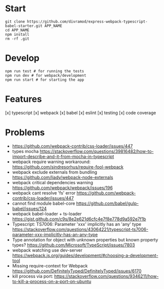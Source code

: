 # Start

```
git clone https://github.com/divramod/express-webpack-typescript-babel-starter.git APP_NAME
cd APP_NAME
npm install
rm -rf .git
```

# Develop

```
npm run test # for running the tests
npm run dev # for webpack/development
npm run start # for starting the app
```

# Features
[x] typescript
[x] webpack
[x] babel
[x] eslint
[x] testing
[x] code coverage

# Problems
* https://github.com/webpack-contrib/css-loader/issues/447
* types mocha https://stackoverflow.com/questions/39816482/how-to-import-describe-and-it-from-mocha-in-typescript
* webpack require warning workaround: https://github.com/sindresorhus/require-fool-webpack
* webpack exclude externals from bundling https://github.com/liady/webpack-node-externals
* webpack critical dependencies warning https://github.com/webpack/webpack/issues/196
* webpack cant resolve 'fs' error https://github.com/webpack-contrib/css-loader/issues/447
* cannot find module babel-core https://github.com/babel/gulp-babel/issues/124
* webpack babel-loader + ts-loader https://gist.github.com/c9s/8e2e621d6cfc4e7f8e778d9a592e7f1b
* Typescript: TS7006: Parameter 'xxx' implicitly has an 'any' type https://stackoverflow.com/questions/43064221/typescript-ts7006-parameter-xxx-implicitly-has-an-any-type
* Type annotation for object with unknown properties but known property types? https://github.com/Microsoft/TypeScript/issues/7803
* webpack watching use dev-server https://webpack.js.org/guides/development/#choosing-a-development-tool
* Missing require-context for Webpack https://github.com/DefinitelyTyped/DefinitelyTyped/issues/6170
* kill process via port: https://stackoverflow.com/questions/9346211/how-to-kill-a-process-on-a-port-on-ubuntu
